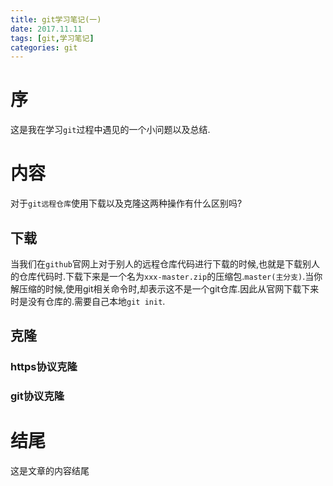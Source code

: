 ```yaml
---
title: git学习笔记(一)
date: 2017.11.11
tags: [git,学习笔记]
categories: git
---
```


# 序
这是我在学习```git```过程中遇见的一个小问题以及总结.
# 内容
对于```git远程仓库```使用下载以及克隆这两种操作有什么区别吗?

## 下载
当我们在```github```官网上对于别人的远程仓库代码进行下载的时候,也就是下载别人的仓库代码时.下载下来是一个名为```xxx-master.zip```的压缩包.```master(主分支)```.当你解压缩的时候,使用git相关命令时,却表示这不是一个git仓库.因此从官网下载下来时是没有仓库的.需要自己本地```git init```.
## 克隆
### https协议克隆
### git协议克隆


# 结尾
这是文章的内容结尾
